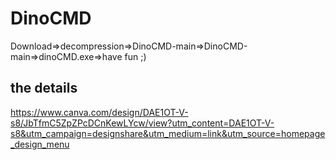 # DinoCMD
Download=>decompression=>DinoCMD-main=>DinoCMD-main=>dinoCMD.exe=>have fun ;)
## the details
https://www.canva.com/design/DAE1OT-V-s8/JbTfmC5ZpZPcDCnKewLYcw/view?utm_content=DAE1OT-V-s8&utm_campaign=designshare&utm_medium=link&utm_source=homepage_design_menu
